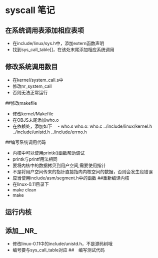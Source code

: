 # syscall 笔记
## 在系统调用表添加相应表项
- 在include/linux/sys.h中，添加extern函数声明
- 找到sys_call_table[]，在该处末尾添加相应系统调用
## 修改系统调用数目
- 在kernel/system_call.s中
- 修改nr_system_call
- 否则无法正常运行

##修改makefile
- 修改kernel/Makefile
- 在OBJS末尾添加who.o
- 在依赖处，添加如下
　- who.s who.o: who.c ../include/linux/kernel.h ../include/unistd.h ../include/errno.h
 
##编写系统调用代码
- 内核中可以使用printk()函数帮助调试
- printk与printf用法相同
- 要将内核中的数据拷贝到用户空间,需要使用指针
- 不是将用户空间传来的指针直接指向内核空间的数据，否则会发生段错误
- 应当使用include/asm/segment.h中的函数
##重新编译内核
- 在linux-0.11目录下
- make clean
- make
## 运行内核
## 添加__NR_
- 修改linux-0.11中的include/unistd.h，不是源码树哦
- 编号要与sys_call_table对应
##　编写测试代码



